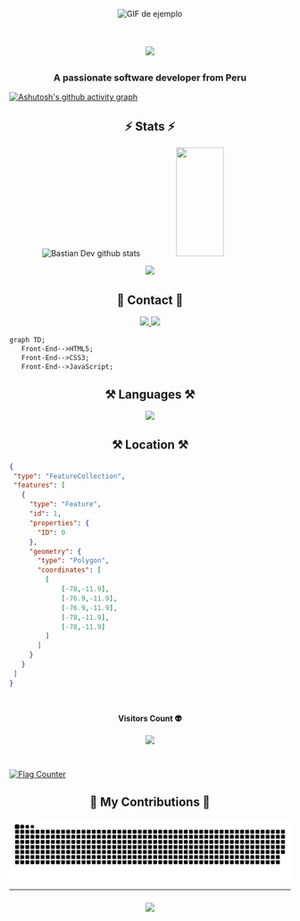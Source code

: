 <p align="center">
  <img src="https://media.tenor.com/P7hCyZlzDH4AAAAC/wink-anime.gif" alt="GIF de ejemplo">
</p>

<h1 align="center">
    <img src="https://readme-typing-svg.herokuapp.com/?font=Righteous&size=35&center=true&vCenter=true&width=500&height=70&duration=4000&lines=Hi+There!+👋;+I'm+Jean+Pierre+Chong!;" />

</h1>
<h3 align="center">A passionate software developer from Peru</h3>

<!------------------------------------------------------------------------------------------------->

[![Ashutosh's github activity graph](https://github-readme-activity-graph.vercel.app/graph?username=jeanchong15&bg_color=0d1117&color=ffffff&line=00b3ff&point=f9fafa&area=true&hide_border=true)](https://github.com/ashutosh00710/github-readme-activity-graph)

<!------------------------------------------------------------------------------------------------->

<h2 align="center">⚡ Stats ⚡</h2>
<div align="center">  
  <img width="49%" height="195px" src="https://github-readme-stats.vercel.app/api?username=jeanchong15&show_icons=true&count_private=true&hide_border=true&title_color=02D9F7FF&icon_color=02D9F7FF&text_color=c9d1d9&bg_color=0d1117" alt="Bastian Dev github stats" /> 
  
  <img width="41%" height="195px" src="https://github-readme-stats.vercel.app/api/top-langs/?username=jeanchong15&layout=compact&hide_border=true&title_color=02D9F7FF&text_color=02D9F7FF&bg_color=0d1117" />
</div> 

<p align="center">
 <img  src="https://github-readme-streak-stats.herokuapp.com?user=jeanchong15&theme=tokyonight_duo&hide_border=true"
</p>
    
<!------------------------------------------------------------------------------------------------->

<h2 align="center">📱 Contact 📱</h2>
 <div align="center">
   <a href="https://www.linkedin.com/in/jeanchong15" target="_blank">
    <img src="https://img.shields.io/badge/LinkedIn-0077B5?style=for-the-badge&logo=linkedin&logoColor=white" target="_blank">
  </a>
     <a href="mailto:jpcdstech@gmail.com">
         <img src="https://img.shields.io/badge/Gmail-333333?style=for-the-badge&logo=gmail&logoColor=red" />
  </a>
     </a>
 </div>

 <!------------------------------------------------------------------------------------------------->

 ```mermaid
graph TD;
    Front-End-->HTML5;
    Front-End-->CSS3;
    Front-End-->JavaScript;
```

<!------------------------------------------------------------------------------------------------->

<h2 align="center">⚒️ Languages ⚒️</h2>
<p align="center">
  <a href="https://skillicons.dev">
    <img src="https://skillicons.dev/icons?i=html,css,javascript,java,python" />
  </a>
</p>

<!------------------------------------------------------------------------------------------------->

<h2 align="center">⚒️ Location ⚒️</h2>

 ```geojson
{
  "type": "FeatureCollection",
  "features": [
    {
      "type": "Feature",
      "id": 1,
      "properties": {
        "ID": 0
      },
      "geometry": {
        "type": "Polygon",
        "coordinates": [
          [
              [-78,-11.9],
              [-76.9,-11.9],
              [-76.9,-11.9],
              [-78,-11.9],
              [-78,-11.9]
          ]
        ]
      }
    }
  ]
}
```

<!------------------------------------------------------------------------------------------------->

<div align="center">
<br><p align="centre"><b>Visitors Count 👽 </b></p>  
<p align="center"><img align="center" src="https://profile-counter.glitch.me/{jeanchong15}/count.svg" /></p> 
<br>
</div>

<!------------------------------------------------------------------------------------------------->

<a href="https://info.flagcounter.com/30MR"><img src="https://s11.flagcounter.com/count2/30MR/bg_0D1117/txt_FFFFFF/border_0D1117/columns_8/maxflags_20/viewers_0/labels_1/pageviews_0/flags_0/percent_1/" alt="Flag Counter" border="0"></a>

<!------------------------------------------------------------------------------------------------->

<div align="center"> 
    <h2>🐍 My Contributions 🐍</h2>
</div>
<picture>
  <source media="(prefers-color-scheme: dark)" srcset="https://raw.githubusercontent.com/platane/platane/output/github-contribution-grid-snake-dark.svg">
  <source media="(prefers-color-scheme: light)" srcset="https://raw.githubusercontent.com/platane/platane/output/github-contribution-grid-snake.svg">
  <img alt="github contribution grid snake animation" src="https://raw.githubusercontent.com/platane/platane/output/github-contribution-grid-snake.svg">
</picture>

<!------------------------------------------------------------------------------------------------->

<hr>

<h3 align="center">
    <img src="https://readme-typing-svg.herokuapp.com/?font=Righteous&size=25&center=true&vCenter=true&width=500&height=70&duration=4000&lines=Thanks+for+visiting!+✌️">
</h3>




